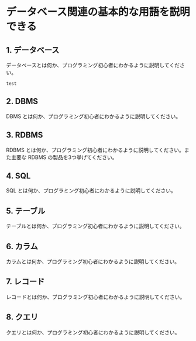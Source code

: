# データベース関連の基本的な用語を説明できる

## 1. データベース

データベースとは何か、プログラミング初心者にわかるように説明してください。

```
test
```

## 2. DBMS

DBMS とは何か、プログラミング初心者にわかるように説明してください。

## 3. RDBMS

RDBMS とは何か、プログラミング初心者にわかるように説明してください。また主要な RDBMS の製品を3つ挙げてください。

## 4. SQL

SQL とは何か、プログラミング初心者にわかるように説明してください。

## 5. テーブル

テーブルとは何か、プログラミング初心者にわかるように説明してください。

## 6. カラム

カラムとは何か、プログラミング初心者にわかるように説明してください。

## 7. レコード

レコードとは何か、プログラミング初心者にわかるように説明してください。

## 8. クエリ

クエリとは何か、プログラミング初心者にわかるように説明してください。
